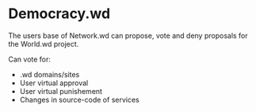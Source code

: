 # Democracy.wd
The users base of Network.wd can propose, vote and deny proposals for the World.wd project.

Can vote for:
* .wd domains/sites
* User virtual approval
* User virtual punishement
* Changes in source-code of services
